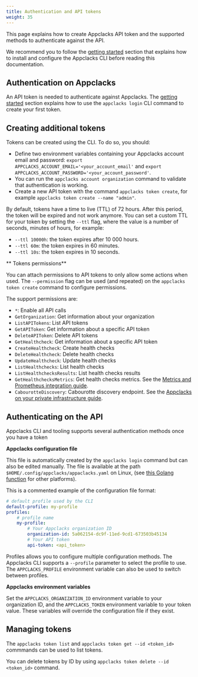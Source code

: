 ```yaml
---
title: Authentication and API tokens
weight: 35
---
```


This page explains how to create Appclacks API token and the supported methods to authenticate against the API.

We recommend you to follow the [getting started](/getting-started/) section that explains how to install and configure the Appclacks CLI before reading this documentation.

## Authentication on Appclacks

An API token is needed to authenticate against Appclacks. The [getting started](/getting-started/) section explains how to use the `appclacks login` CLI command to create your first token.

## Creating additional tokens

Tokens can be created using the CLI. To do so, you should:

- Define two environment variables containing your Appclacks account email and password: `export APPCLACKS_ACCOUNT_EMAIL='<your_account_email'` and `export APPCLACKS_ACCOUNT_PASSWORD='<your_account_password'`.
- You can run the `appclacks account organization` command to validate that authentication is working.
- Create a new API token with the command `appclacks token create`, for example `appclacks token create --name "admin"`.

By default, tokens have a time to live (TTL) of 72 hours. After this period, the token will be expired and not work anymore. You can set a custom TTL for your token by setting the `--ttl` flag, where the value is a number of seconds, minutes of hours, for example:

- `--ttl 10000h`: the token expires after 10 000 hours.
- `--ttl 60m`: the token expires in 60 minutes.
- `--ttl 10s`: the token expires in 10 seconds.

** Tokens permissions**

You can attach permissions to API tokens to only allow some actions when used. The `--permission` flag can be used (and repeated) on the `appclacks token create` command to configure permissions.

The support permissions are:

- `*`: Enable all API calls
- `GetOrganization`: Get information about your organization
- `ListAPITokens`: List API tokens
- `GetAPIToken`: Get information about a specific API token
- `DeleteAPIToken`: Delete API tokens
- `GetHealthcheck`: Get information about a specific API token
- `CreateHealthcheck`: Create health checks
- `DeleteHealthcheck`: Delete health checks
- `UpdateHealthcheck`: Update health checks
- `ListHealthchecks`: List health checks
- `ListHealthchecksResults`: List health checks results
- `GetHealthchecksMetrics`: Get health checks metrics. See the [Metrics and Prometheus integration guide](/guides/metrics/).
- `CabourotteDiscovery`: Cabourotte discovery endpoint. See the [Appclacks on your private infrastructure guide](/guides/private-infrastructure/).

## Authenticating on the API

Appclacks CLI and tooling supports several authentication methods once you have a token

**Appclacks configuration file**

This file is automatically created by the `appclacks login` command but can also be edited manually. The file is available at the path `$HOME/.config/appclacks/appaclacks.yaml` on Linux, (see [this Golang function](https://pkg.go.dev/os#UserConfigDir) for other platforms).

This is a commented example of the configuration file format:

```yaml
# default profile used by the CLI
default-profile: my-profile
profiles:
    # profile name
    my-profile:
        # Your Appclacks organization ID
        organization-id: 5a062154-dc9f-11ed-9cd1-673503b45134
        # Your API token
        api-token: <api_token>
```

Profiles allows you to configure multiple configuration methods. The Appclacks CLI supports a `--profile` parameter to select the profile to use. The `APPCLACKS_PROFILE` environment variable can also be used to switch between profiles.

**Appclacks environment variables**

Set the `APPCLACKS_ORGANIZATION_ID` environment variable to your organization ID, and the `APPCLACKS_TOKEN` environment variable to your token value. These variables will override the configuration file if they exist.

## Managing tokens

The `appclacks token list` and `appclacks token get --id <token_id>` commmands can be used to list tokens.

You can delete tokens by ID by using `appclacks token delete --id <token_id>` command.
